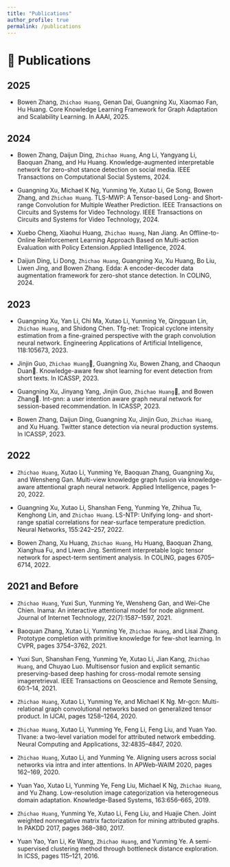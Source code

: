 ```yaml
---
title: "Publications"
author_profile: true
permalink: /publications
---
```


<!-- # 📃 Preprint
 -->

# 📝 Publications 

## 2025
- Bowen Zhang, `Zhichao Huang`, Genan Dai, Guangning Xu, Xiaomao Fan, Hu Huang. Core Knowledge Learning Framework for Graph Adaptation and Scalability Learning. In AAAI, 2025.  <a href="https://arxiv.org/abs/2407.01886"><i style="font-size: 20px;" class="fa fa-file-pdf"></i></a>

## 2024
- Bowen Zhang, Daijun Ding, `Zhichao Huang`, Ang Li, Yangyang Li, Baoquan Zhang, and Hu Huang. Knowledge-augmented interpretable network for zero-shot stance detection on social media. IEEE Transactions on Computational Social Systems, 2024. <a href="https://ieeexplore.ieee.org/abstract/document/10537616"><i style="font-size: 20px;" class="fa fa-file-pdf"></i></a>

- Guangning Xu, Michael K Ng, Yunming Ye, Xutao Li, Ge Song, Bowen Zhang, and `Zhichao Huang`. TLS-MWP: A Tensor-based Long- and Short-range Convolution for Multiple Weather Prediction. IEEE Transactions on Circuits and Systems for Video Technology. IEEE Transactions on Circuits and Systems for Video Technology, 2024. <a href="https://ieeexplore.ieee.org/document/10475377/"><i style="font-size: 20px;" class="fa fa-file-pdf"></i></a> <a href="hhttps://github.com/xuguangning1218/TLS_MWP"><i style="font-size: 20px;" class="fab fa-fw fa-github"></i></a>

- Xuebo Cheng, Xiaohui Huang, `Zhichao Huang`, Nan Jiang. An Offline-to-Online Reinforcement Learning Approach Based on Multi-action Evaluation with Policy Extension.Applied Intelligence, 2024. <a href="https://link.springer.com/article/10.1007/s10489-024-05806-2"><i style="font-size: 20px;" class="fa fa-file-pdf"></i></a> 

- Daijun Ding, Li Dong, `Zhichao Huang`, Guangning Xu, Xu Huang, Bo Liu, Liwen Jing, and Bowen Zhang. Edda: A encoder-decoder data augmentation framework for zero-shot stance detection. In COLING, 2024. <a href="https://arxiv.org/abs/2403.15715"><i style="font-size: 20px;" class="fa fa-file-pdf"></i></a> <a href="https://github.com/Szu-Ddj/EDDA"><i style="font-size: 20px;" class="fab fa-fw fa-github"></i></a>

## 2023
- Guangning Xu, Yan Li, Chi Ma, Xutao Li, Yunming Ye, Qingquan Lin, `Zhichao Huang`, and Shidong Chen.
Tfg-net: Tropical cyclone intensity estimation from a fine-grained perspective with the graph convolution neural network. Engineering Applications of Artificial Intelligence, 118:105673, 2023. <a href="https://www.sciencedirect.com/science/article/pii/S0952197622006637"><i style="font-size: 20px;" class="fa fa-file-pdf"></i></a> <a href="https://github.com/xuguangning1218/TI_Estimation"><i style="font-size: 20px;" class="fab fa-fw fa-github"></i></a>

- Jinjin Guo, `Zhichao Huang`📧, Guangning Xu, Bowen Zhang, and Chaoqun Duan📧. Knowledge-aware few shot learning for event detection from short texts. In ICASSP, 2023. <a href="https://ieeexplore.ieee.org/document/10095891"><i style="font-size: 20px;" class="fa fa-file-pdf"></i></a>

- Guangning Xu, Jinyang Yang, Jinjin Guo, `Zhichao Huang`📧, and Bowen Zhang📧. Int-gnn: a user intention aware graph neural network for session-based recommendation. In ICASSP, 2023.  <a href="https://ieeexplore.ieee.org/abstract/document/10097031"><i style="font-size: 20px;" class="fa fa-file-pdf"></i></a> <a href="https://github.com/xuguangning1218/IntGNN_ICASSP2023"><i style="font-size: 20px;" class="fab fa-fw fa-github"></i></a>

- Bowen Zhang, Daijun Ding, Guangning Xu, Jinjin Guo, `Zhichao Huang`, and Xu Huang. Twitter stance detection via neural production systems. In ICASSP, 2023. <a href="https://ieeexplore.ieee.org/document/10094597"><i style="font-size: 20px;" class="fa fa-file-pdf"></i></a>

## 2022
- `Zhichao Huang`, Xutao Li, Yunming Ye, Baoquan Zhang, Guangning Xu, and Wensheng Gan. Multi-view knowledge graph fusion via knowledge-aware attentional graph neural network. Applied Intelligence, pages 1–20, 2022. <a href="https://link.springer.com/article/10.1007/s10489-022-03667-1"><i style="font-size: 20px;" class="fa fa-file-pdf"></i></a> <a href="https://code.aliyun.com/hithzc/KAGNN"><i style="font-size: 20px;" class="fab fa-fw fa-github"></i></a>

- Guangning Xu, Xutao Li, Shanshan Feng, Yunming Ye, Zhihua Tu, Kenghong Lin, and `Zhichao Huang`. LS-NTP: Unifying long- and short-range spatial correlations for near-surface temperature prediction. Neural Networks, 155:242–257, 2022. <a href="https://www.sciencedirect.com/science/article/abs/pii/S0893608022002787"><i style="font-size: 20px;" class="fa fa-file-pdf"></i></a> <a href="https://github.com/xuguangning1218/LS_NTP"><i style="font-size: 20px;" class="fab fa-fw fa-github"></i></a>

- Bowen Zhang, Xu Huang, `Zhichao Huang`, Hu Huang, Baoquan Zhang, Xianghua Fu, and Liwen Jing. Sentiment interpretable logic tensor network for aspect-term sentiment analysis. In COLING, pages 6705–6714, 2022. <a href="https://aclanthology.org/2022.coling-1.582/"><i style="font-size: 20px;" class="fa fa-file-pdf"></i></a>


## 2021 and Before
- `Zhichao Huang`, Yuxi Sun, Yunming Ye, Wensheng Gan, and Wei-Che Chien. Inama: An interactive attentional model for node alignment. Journal of Internet Technology, 22(7):1587–1597, 2021. <a href="https://www.researchgate.net/profile/Wensheng-Gan/publication/357306249_INAMA_An_Interactive_Attentional_Model_for_Node_Alignment/links/638c05f3ca2e4b239c889c01/INAMA-An-Interactive-Attentional-Model-for-Node-Alignment.pdf"><i style="font-size: 20px;" class="fa fa-file-pdf"></i></a> 

- Baoquan Zhang, Xutao Li, Yunming Ye, `Zhichao Huang`, and Lisai Zhang. Prototype completion with primitive knowledge for few-shot learning. In CVPR, pages 3754–3762, 2021. <a href="http://openaccess.thecvf.com/content/CVPR2021/html/Zhang_Prototype_Completion_With_Primitive_Knowledge_for_Few-Shot_Learning_CVPR_2021_paper.html"><i style="font-size: 20px;" class="fa fa-file-pdf"></i></a> <a href="https://github.com/zhangbq-research/Prototype_Completion_for_FSL"><i style="font-size: 20px;" class="fab fa-fw fa-github"></i></a>

- Yuxi Sun, Shanshan Feng, Yunming Ye, Xutao Li, Jian Kang, `Zhichao Huang`, and Chuyao Luo. Multisensor fusion and explicit semantic preserving-based deep hashing for cross-modal remote sensing imageretrieval. IEEE Transactions on Geoscience and Remote Sensing, 60:1–14, 2021. <a href="https://ieeexplore.ieee.org/abstract/document/9656147/"><i style="font-size: 20px;" class="fa fa-file-pdf"></i></a> 

- `Zhichao Huang`, Xutao Li, Yunming Ye, and Michael K Ng. Mr-gcn: Multi-relational graph convolutional networks based on generalized tensor product. In IJCAI, pages 1258–1264, 2020. <a href="https://www.ijcai.org/proceedings/2020/175"><i style="font-size: 20px;" class="fa fa-file-pdf"></i></a> <a href="https://github.com/iceshzc/MR-GCN-DENSE"><i style="font-size: 20px;" class="fab fa-fw fa-github"></i></a>

- `Zhichao Huang`, Xutao Li, Yunming Ye, Feng Li, Feng Liu, and Yuan Yao. Tlvane: a two-level variation model for attributed network embedding. Neural Computing and Applications, 32:4835–4847, 2020. <a href="https://link.springer.com/article/10.1007/s00521-018-3875-5"><i style="font-size: 20px;" class="fa fa-file-pdf"></i></a>

- `Zhichao Huang`, Xutao Li, and Yunming Ye. Aligning users across social networks via intra and inter attentions. In APWeb-WAIM 2020, pages 162–169, 2020. <a href="https://link.springer.com/chapter/10.1007/978-3-030-60259-8_13"><i style="font-size: 20px;" class="fa fa-file-pdf"></i></a> 

- Yuan Yao, Xutao Li, Yunming Ye, Feng Liu, Michael K Ng, `Zhichao Huang`, and Yu Zhang. Low-resolution
image categorization via heterogeneous domain adaptation. Knowledge-Based Systems, 163:656–665, 2019. <a href="https://www.sciencedirect.com/science/article/abs/pii/S0950705118304787"><i style="font-size: 20px;" class="fa fa-file-pdf"></i></a>

- `Zhichao Huang`, Yunming Ye, Xutao Li, Feng Liu, and Huajie Chen. Joint weighted nonnegative matrix factorization for mining attributed graphs. In PAKDD 2017, pages 368–380, 2017. <a href="https://link.springer.com/chapter/10.1007/978-3-319-57454-7_29"><i style="font-size: 20px;" class="fa fa-file-pdf"></i></a> 

- Yuan Yao, Yan Li, Ke Wang, `Zhichao Huang`, and Yunming Ye. A semi-supervised clustering method
through bottleneck distance exploration. In ICSS, pages 115–121, 2016. <a href="https://ieeexplore.ieee.org/abstract/document/8057402"><i style="font-size: 20px;" class="fa fa-file-pdf"></i></a> 


